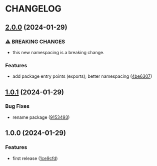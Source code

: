 # CHANGELOG

## [2.0.0](https://github.com/jackdbd/zod-schemas/compare/v1.0.1...v2.0.0) (2024-01-29)


### ⚠ BREAKING CHANGES

* this new namespacing is a breaking change.

### Features

* add package entry points (exports); better namespacing ([4be6307](https://github.com/jackdbd/zod-schemas/commit/4be63078288a9bacf761986cdadc96cfb5b30531))

## [1.0.1](https://github.com/jackdbd/zod-schemas/compare/v1.0.0...v1.0.1) (2024-01-29)


### Bug Fixes

* rename package ([9153493](https://github.com/jackdbd/zod-schemas/commit/9153493ef9205662d3451ba50e75b9cea4451441))

## 1.0.0 (2024-01-29)


### Features

* first release ([1ce9cfd](https://github.com/jackdbd/zod-schemas/commit/1ce9cfd72dd2223c2761e01dd2ef28cd5e052b82))
